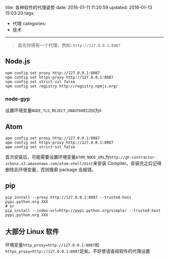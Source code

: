 title: 各种软件的代理姿势
date: 2016-01-11 11:20:59
updated: 2016-01-13 15:03:20
tags:
- 代理
categories:
- 技术
---

> 首先你得有一个代理，例如: `http://127.0.0.1:8087`

## Node.js

```
npm config set proxy http://127.0.0.1:8087
npm config set https-proxy http://127.0.0.1:8087
npm config set strict-ssl false
npm config set registry http://registry.npmjs.org/
```

### node-gyp

设置环境变量`NODE_TLS_REJECT_UNAUTHORIZED`为`0`

## Atom

```
apm config set proxy http://127.0.0.1:8087
apm config set https-proxy http://127.0.0.1:8087
apm config set strict-ssl false
```

首次安装后，可能需要设置环境变量`ATOM_NODE_URL`为`http://gh-contractor-zcbenz.s3.amazonaws.com/atom-shell/dist`来安装 Compiler。安装完之后记得删除此环境变量，否则搜索 package 会报错。

## pip

```
pip install --proxy http://127.0.0.1:8087 --trusted-host pypi.python.org XXX
# or
pip install --index-url=http://pypi.python.org/simple/ --trusted-host pypi.python.org XXX
```

## 大部分 Linux 软件

环境变量`http_proxy=http://127.0.0.1:8087`和`https_proxy=http://127.0.0.1:8087`足矣。不好使请查阅软件的代理设置
